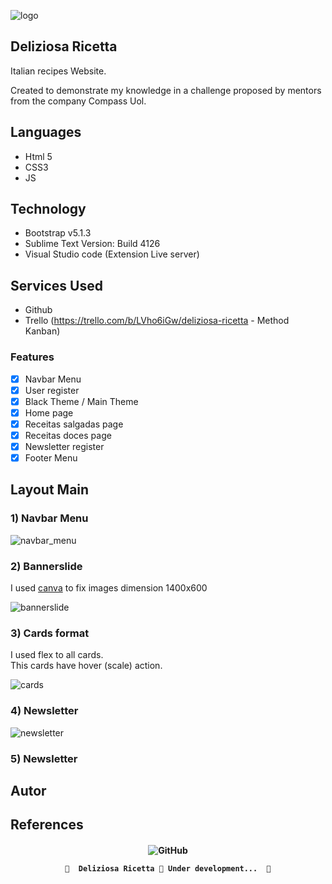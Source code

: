 ![logo](https://user-images.githubusercontent.com/98092597/152608740-8c2aba32-4e03-4d2c-8809-cecf3dfbc3d8.png)

## Deliziosa Ricetta
Italian recipes Website.

Created to demonstrate my knowledge in a challenge proposed by mentors from the company Compass Uol.

## Languages
* Html 5
* CSS3
* JS

## Technology
* Bootstrap v5.1.3
* Sublime Text Version: Build 4126
* Visual Studio code (Extension Live server)

## Services Used
* Github
* Trello (https://trello.com/b/LVho6iGw/deliziosa-ricetta - Method Kanban)


### Features

- [x] Navbar Menu
- [x] User register
- [x] Black Theme / Main Theme
- [x] Home page
- [x] Receitas salgadas page
- [x] Receitas doces page
- [x] Newsletter register
- [X] Footer Menu 

## Layout Main
<h3>1) Navbar Menu</h3>

![navbar_menu](https://user-images.githubusercontent.com/98092597/152621425-50da5520-7d7d-4ce8-8618-71c447eddcdf.png)
	
<h3>2) Bannerslide </h3>

<p> I used <a href="https://www.canva.com/">canva</a> to fix images dimension 1400x600</p>

![bannerslide](https://user-images.githubusercontent.com/98092597/152621666-8db1c53d-305f-4c70-94f9-35841404eb97.png)

<h3>3) Cards format</h3>

<p> I used flex to all cards.<br>
This cards have hover (scale) action.
</p>

![cards](https://user-images.githubusercontent.com/98092597/152622186-5d6af929-ebfd-437c-909a-86acba127a75.png)


<h3>4) Newsletter </h3>

![newsletter](https://user-images.githubusercontent.com/98092597/152622652-d0f14c83-4963-42df-bd15-ddd755945f4f.png)

<h3>5) Newsletter </h3>

## Autor

## References



<h4 align="center"> 
	<img alt="GitHub" src="https://img.shields.io/github/license/wendelschimitz10/Deliziosa-Ricetta?style=plastic">
	
	🚧  Deliziosa Ricetta 🚀 Under development...  🚧
</h4>
